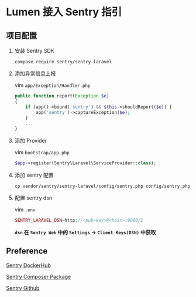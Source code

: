 # Lumen 接入 Sentry 指引

## 项目配置

1. 安装 Sentry SDK

    ```shell
    compose require sentry/sentry-laravel

    ```

2. 添加异常信息上报 

    vim `app/Exception/Handler.php`

    ```php
    public function report(Exception $e)
    {
        if (app()->bound('sentry') && $this->shouldReport($e)) {
            app('sentry')->captureException($e);
        }
        ...
    }

    ```

3. 添加 Provider 
    
    vim `bootstrap/app.php`

    ```php
    $app->register(Sentry\Laravel\ServiceProvider::class);

    ```

4. 添加 sentry 配置

    ```shell
    cp vendor/sentry/sentry-laravel/config/sentry.php config/sentry.php

    ```

5. 配置 sentry dsn

    vim `.env`

    ```php
    SENTRY_LARAVEL_DSN=http://<pub-key>@<host>:9000/1

    ```

    **`dsn` 在 `Sentry Web` 中的 `Settings` -> `Client Keys(DSN)` 中获取**
    

## Preference

[Sentry DockerHub](https://hub.docker.com/_/sentry)

[Sentry Composer Package](https://packagist.org/packages/sentry/sentry)

[Sentry Github](https://github.com/getsentry/sentry-php)
